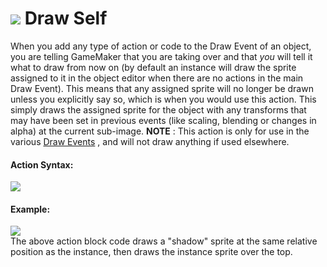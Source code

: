 #  ![](https://gms.magecorn.com/Manual/assets/Images/Scripting_Reference/Drag_And_Drop/Reference/Drawing/i_Drawing_Draw_Self.png) Draw Self

When you add any type of action or code to the Draw Event of an object,
you are telling GameMaker that you are taking over and that *you* will
tell it what to draw from now on (by default an instance will draw the
sprite assigned to it in the object editor when there are no actions in
the main Draw Event). This means that any assigned sprite will no longer
be drawn unless you explicitly say so, which is when you would use this
action. This simply draws the assigned sprite for the object with any
transforms that may have been set in previous events (like scaling,
blending or changes in alpha) at the current sub-image. **NOTE** : This
action is only for use in the various [Draw
Events](../../../The_Asset_Editors/Object_Properties/Draw_Events) ,
and will not draw anything if used elsewhere.

#### Action Syntax:

  
![](https://gms.magecorn.com/Manual/assets/Images/Scripting_Reference/Drag_And_Drop/Reference/Drawing/a_Drawing_Draw_Self.png)  

#### Example:

  
![](https://gms.magecorn.com/Manual/assets/Images/Scripting_Reference/Drag_And_Drop/Reference/Drawing/e_Drawing_Draw_Self.png)  
The above action block code draws a "shadow" sprite at the same relative
position as the instance, then draws the instance sprite over the top.
